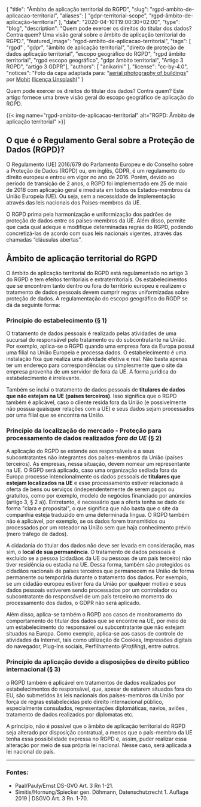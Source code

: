 {
    "title": "Âmbito de aplicação territorial do RGPD",
    "slug": "rgpd-ambito-de-aplicacao-territorial",
    "aliases": [ "gdpr-territorial-scope", "rgpd-âmbito-de-aplicação-territorial" ],
    "date": "2020-04-10T19:00:30+02:00",
    "type": "blog",
    "description": "Quem pode exercer os direitos do titular dos dados? Contra quem? Uma visão geral sobre o âmbito de aplicação territorial do RGPD.",
    "featured_image": "rgpd-ambito-de-aplicacao-territorial",
    "tags": [ "rgpd" , "gdpr", "âmbito de aplicação territorial", "direito de proteção de dados aplicação territorial", "escopo geográfico do RGPD", "rgpd âmbito territorial", "rgpd escopo geográfico", "gdpr âmbito territorial", "Artigo 3 RGPD", "artigo 3 GDPR"],
    "authors": [ "anikarini" ],
    "license": "cc-by-4.0",
    "notices": "Foto da capa adaptada para: “[aerial photography of buildings](https://unsplash.com/photos/6M9xiVgkoN0)” por [Mohit](https://unsplash.com/@98mohitkumar) ([licença Unsplash](https://unsplash.com/license))"
}

Quem pode exercer os direitos do titular dos dados? Contra quem? Este artigo fornece uma breve visão geral do escopo geográfico de aplicação do RGPD. 

{{< img name="rgpd-ambito-de-aplicacao-territorial" alt="RGPD: Âmbito de aplicação territorial" >}}

## O que é o Regulamento Geral sobre a Proteção de Dados (RGPD)?

O Regulamento (UE) 2016/679 do Parlamento Europeu e do Conselho sobre a Proteção de Dados (RGPD) ou, em inglês, GDPR, é um regulamento do direito europeu e entrou em vigor no ano de 2016. Porém, devido ao período de transição de 2 anos, o RGPD foi implementado em 25 de maio de 2018 com aplicação geral e imediata em todos os Estados-membros da União Europeia (UE). Ou seja, sem a necessidade de implementação através das leis nacionais dos Países-membros da UE. 

O RGPD prima pela harmonização e uniformização dos padrões de proteção de dados entre os países-membros da UE. Além disso, permite que cada qual adeque e modifique determinadas regras do RGPD, podendo concretizá-las de acordo com suas leis nacionais vigentes, através das chamadas “cláusulas abertas”.

## Âmbito de aplicação territorial do RGPD

O âmbito de aplicação territorial do RGPD está regulamentado no artigo 3 do RGPD e tem efeitos territoriais e extraterritoriais. Os estabelecimentos que se encontrem tanto dentro ou fora do território europeu e realizem o tratamento de dados pessoais devem cumprir regras uniformizadas sobre proteção de dados. A regulamentação do escopo geográfico do RGDP se dá da seguinte forma:

### Princípio do estabelecimento (§ 1)

O tratamento de dados pessoais é realizado pelas atividades de uma sucursal do responsável pelo tratamento ou do subcontratante na União. Por exemplo, aplica-se o RGPD quando uma empresa fora da Europa possui uma filial na União Europeia e processa dados. O estabelecimento é uma instalação fixa que realiza uma atividade efetiva e real. Não basta apenas ter um endereço para correspondências ou simplesmente que o site da empresa provenha de um servidor de fora da UE. A forma jurídica do estabelecimento é irrelevante.

Também se inclui o tratamento de dados pessoais de **titulares de dados que não estejam na UE (países terceiros)**. Isso significa que o RGPD também é aplicável, caso o cliente resida fora da União (e possivelmente não possua quaisquer relações com a UE) e seus dados sejam processados por uma filial que se encontra na União.

### Princípio da localização do mercado - Proteção para processamento de dados realizados *fora da UE* (§ 2)

A aplicação do RGPD se estende aos responsáveis e a seus subcontratantes não integrantes dos países-membros da União (países terceiros). As empresas, nessa situação, devem nomear um representante na UE. O RGPD será aplicado, caso uma organização sediada fora da Europa processe intencionalmente os  dados pessoais de **titulares que estejam localizados na UE** e esse processamento estiver relacionado à oferta de bens ou serviços (independentemente de serem pagos ou gratuitos, como por exemplo, modelo de negócios financiado por anúncios (artigo 3, § 2 a)). Entretanto, é necessário que a oferta tenha se dado de forma "clara e proposital", o que significa que não basta que o site da companhia esteja traduzido em uma determinada língua. O RGPD também não é aplicável, por exemplo, se os dados forem transmitidos ou processados por um roteador na União sem que haja conhecimento prévio (mero tráfego de dados).

A cidadania do titular dos dados não deve ser levada em consideração, mas sim, o **local de sua permanência**. O tratamento de dados pessoais é excluído se a pessoa (cidadãos da UE ou pessoas de um país terceiro) não tiver residência ou estadia na UE. Dessa forma, também são protegidos os cidadãos nacionais de países terceiros que permanecem na União de forma permanente ou temporária durante o tratamento dos dados. Por exemplo, se um cidadão europeu estiver fora da União por qualquer motivo e seus dados pessoais estiverem sendo processados por um controlador ou subcontratante do responsável de um país terceiro no momento do processamento dos dados, o GDPR não será aplicado.

Além disso, aplica-se também o RGPD aos casos de monitoramento do comportamento do titular dos dados que se encontre na UE, por meio de um estabelecimento do responsável ou subcontratante que não estejam situados na Europa. Como exemplo, aplica-se aos casos de controle de atividades da Internet, tais como utilização de Cookies, Impressões digitais do navegador, Plug-Ins sociais, Perfilhamento (*Profiling*), entre outros. 

### Princípio da aplicação devido a disposições de direito público internacional (§ 3)

o RGPD também é aplicável em tratamentos de dados realizados por estabelecimentos do responsável, que, apesar de estarem situados fora do EU, são submetidos às leis nacionais dos países-membros da União  por força  de regras  estabelecidas pelo direito internacional público, especialmente consulados, representações diplomáticas, navios, aviões , tratamento de dados realizados por diplomatas etc.

A princípio, não é possível que o âmbito de aplicação territorial do RGPD seja alterado por disposição contratual, a menos  que o país-membro da UE tenha essa possibilidade expressa no RGPD e, assim, puder realizar essa alteração por meio de sua própria lei nacional. Nesse caso, será aplicada a lei nacional do país.

---

### Fontes:
- Paal/Pauly/Ernst DS-GVO Art. 3 Rn 1-21.
- Simitis/Hornung/Spiecker gen. Döhmann, Datenschutzrecht 1. Auflage 2019 | DSGVO Art. 3 Rn. 1-70.
